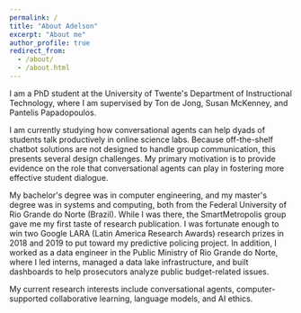 ```yaml
---
permalink: /
title: "About Adelson"
excerpt: "About me"
author_profile: true
redirect_from:
  - /about/
  - /about.html
---
```


I am a PhD student at the University of Twente's Department of Instructional Technology, where I am supervised by Ton de Jong, Susan McKenney, and Pantelis Papadopoulos.

I am currently studying how conversational agents can help dyads of students talk productively in online science labs. Because off-the-shelf chatbot solutions are not designed to handle group communication, this presents several design challenges. My primary motivation is to provide evidence on the role that conversational agents can play in fostering more effective student dialogue.

My bachelor's degree was in computer engineering, and my master's degree was in systems and computing, both from the Federal University of Rio Grande do Norte (Brazil). While I was there, the SmartMetropolis group gave me my first taste of research publication. I was fortunate enough to win two Google LARA (Latin America Research Awards) research prizes in 2018 and 2019 to put toward my predictive policing project. In addition, I worked as a data engineer in the Public Ministry of Rio Grande do Norte, where I led interns, managed a data lake infrastructure, and built dashboards to help prosecutors analyze public budget-related issues.

My current research interests include conversational agents, computer-supported collaborative learning, language models, and AI ethics.
